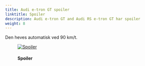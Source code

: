 ```yaml
---
title: Audi e-tron GT spoiler
linktitle: Spoiler
description: Audi e-tron GT and Audi RS e-tron GT har spoiler
weight: 8
---
```

<!-- markdownlint-disable MD033 -->
Den heves automatisk ved 90 km/t.

<figure>
    <a href="https://media.electrichasgoneaudi.net/multimedia/models/e-tron-gt/exterior/spoiler/spoiler_1.jpg">
        <img src="https://media.electrichasgoneaudi.net/multimedia/models/e-tron-gt/exterior/spoiler/spoiler_1s.jpg" alt="Spoiler" title="Spoiler">
    </a>
    <figcaption><h4>Spoiler</h4></figcaption>
</figure>
